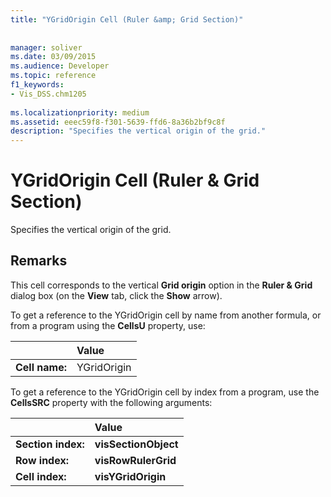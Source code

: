 ```yaml
---
title: "YGridOrigin Cell (Ruler &amp; Grid Section)"
 
 
manager: soliver
ms.date: 03/09/2015
ms.audience: Developer
ms.topic: reference
f1_keywords:
- Vis_DSS.chm1205
 
ms.localizationpriority: medium
ms.assetid: eeec59f8-f301-5639-ffd6-8a36b2bf9c8f
description: "Specifies the vertical origin of the grid."
---
```


# YGridOrigin Cell (Ruler &amp; Grid Section)

Specifies the vertical origin of the grid.
  
## Remarks

This cell corresponds to the vertical **Grid origin** option in the **Ruler &amp; Grid** dialog box (on the **View** tab, click the **Show** arrow). 
  
To get a reference to the YGridOrigin cell by name from another formula, or from a program using the **CellsU** property, use: 
  
||Value |
|:-----|:-----|
|**Cell name:**  <br/> |YGridOrigin  <br/> |
   
To get a reference to the YGridOrigin cell by index from a program, use the **CellsSRC** property with the following arguments: 
  
||Value |
|:-----|:-----|
|**Section index:**  <br/> |**visSectionObject** <br/> |
|**Row index:**  <br/> |**visRowRulerGrid** <br/> |
|**Cell index:**  <br/> |**visYGridOrigin** <br/> |
   

